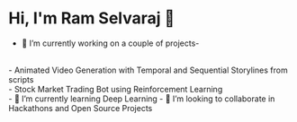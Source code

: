 # Hi, I'm Ram Selvaraj 👋

<!--
**ramselvaraj/ramselvaraj** is a ✨ _special_ ✨ repository because its `README.md` (this file) appears on your GitHub profile.

Here are some ideas to get you started:
-->
- 🔭 I’m currently working on a couple of projects-
<br>
  - Animated Video Generation with Temporal and Sequential Storylines from scripts
  <br>
  - Stock Market Trading Bot using Reinforcement Learning
  <br>
- 🌱 I’m currently learning Deep Learning
- 👯 I’m looking to collaborate in Hackathons and Open Source Projects
<!--
- 💬 Ask me about ...
- 📫 How to reach me: ...
- 😄 Pronouns: ...
- ⚡ Fun fact: ..
-->
